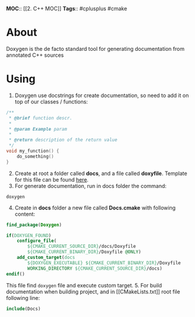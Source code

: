**MOC**:: [[2. C++ MOC]]
**Tags**:: #cplusplus #cmake 

# About
Doxygen is the de facto standard tool for generating documentation from annotated C++ sources

# Using
1. Doxygen use docstrings for create documentation, so need to add it on top of our classes / functions:
```cpp
/**
 * @brief function descr.
 *
 * @param Example param
 *
 * @return description of the return value
 */
void my_function() {
	do_something()
}
```
2. Create at root a folder called **docs**, and a file called **doxyfile**. Template for this file can be found [here](https://github.com/ibab/cpp-template/blob/master/docs/Doxyfile.in).
3. For generate documentation, run in docs folder the command:
```shell
doxygen
```
4. Create in **docs** folder a new file called **Docs.cmake** with following content:
```cmake
find_package(Doxygen)

if(DOXYGEN_FOUND)
	configure_file(
		${CMAKE_CURRENT_SOURCE_DIR}/docs/Doxyfile
		${CMAKE_CURRENT_BINARY_DIR}/Doxyfile @ONLY)
	add_custom_target(docs
		${DOXYGEN_EXECUTABLE} ${CMAKE_CURRENT_BINARY_DIR}/Doxyfile
		WORKING_DIRECTORY ${CMAKE_CURRENT_SOURCE_DIR}/docs)
endif()
```
This file find `doxygen` file and execute custom target.
5. For build documentation when building project, and in [[CMakeLists.txt]] root file following line:
```cmake
include(Docs)
```
